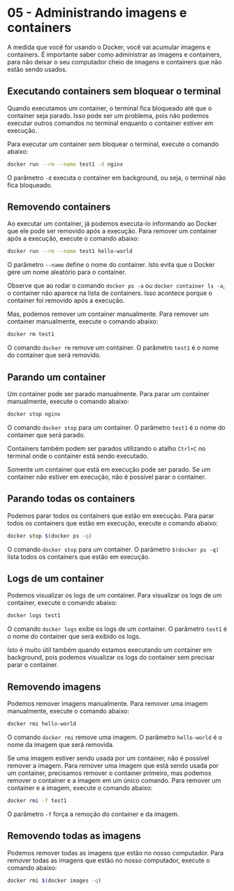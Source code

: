 # 05 - Administrando imagens e containers

A medida que você for usando o Docker, você vai acumular imagens e containers. É importante saber como administrar as imagens e containers, para não deixar o seu computador cheio de imagens e containers que não estão sendo usados.

## Executando containers sem bloquear o terminal

Quando executamos um container, o terminal fica bloqueado até que o container seja parado. Isso pode ser um problema, pois não podemos executar outros comandos no terminal enquanto o container estiver em execução.

Para executar um container sem bloquear o terminal, execute o comando abaixo:

```bash
docker run --rm --name test1 -d nginx
```

O parâmetro `-d` executa o container em background, ou seja, o terminal não fica bloqueado.

## Removendo containers

Ao executar um container, já podemos executa-lo informando ao Docker que ele pode ser removido após a execução. Para remover um container após a execução, execute o comando abaixo:

```bash
docker run --rm --name test1 hello-world
```
O parâmetro `--name` define o nome do container. Isto evita que o Docker gere um nome aleatório para o container.

Observe que ao rodar o comando `docker ps -a` ou `docker container ls -a`, o container não aparece na lista de containers. Isso acontece porque o container foi removido após a execução.

Mas, podemos remover um container manualmente. Para remover um container manualmente, execute o comando abaixo:

```bash
docker rm test1
```

O comando `docker rm` remove um container. O parâmetro `test1` é o nome do container que será removido.

## Parando um container

Um container pode ser parado manualmente. Para parar um container manualmente, execute o comando abaixo:

```bash
docker stop nginx
```

O comando `docker stop` para um container. O parâmetro `test1` é o nome do container que será parado.

Containers também podem ser parados utilizando o atalho `Ctrl+C` no terminal onde o container está sendo executado.

Somente um container que está em execução pode ser parado. Se um container não estiver em execução, não é possível parar o container.

## Parando todas os containers

Podemos parar todos os containers que estão em execução. Para parar todos os containers que estão em execução, execute o comando abaixo:

```bash
docker stop $(docker ps -q)
```

O comando `docker stop` para um container. O parâmetro `$(docker ps -q)` lista todos os containers que estão em execução.

## Logs de um container

Podemos visualizar os logs de um container. Para visualizar os logs de um container, execute o comando abaixo:

```bash
docker logs test1
```

O comando `docker logs` exibe os logs de um container. O parâmetro `test1` é o nome do container que será exibido os logs.

Isto é muito útil também quando estamos executando um container em background, pois podemos visualizar os logs do container sem precisar parar o container.

## Removendo imagens

Podemos remover imagens manualmente. Para remover uma imagem manualmente, execute o comando abaixo:

```bash
docker rmi hello-world
```

O comando `docker rmi` remove uma imagem. O parâmetro `hello-world` é o nome da imagem que será removida.

Se uma imagem estiver sendo usada por um container, não é possível remover a imagem. Para remover uma imagem que está sendo usada por um container, precisamos remover o container primeiro, mas podemos remover o container e a imagem em um único comando. Para remover um container e a imagem, execute o comando abaixo:

```bash
docker rmi -f test1
```

O parâmetro `-f` força a remoção do container e da imagem.

## Removendo todas as imagens

Podemos remover todas as imagens que estão no nosso computador. Para remover todas as imagens que estão no nosso computador, execute o comando abaixo:

```bash
docker rmi $(docker images -q)
```

